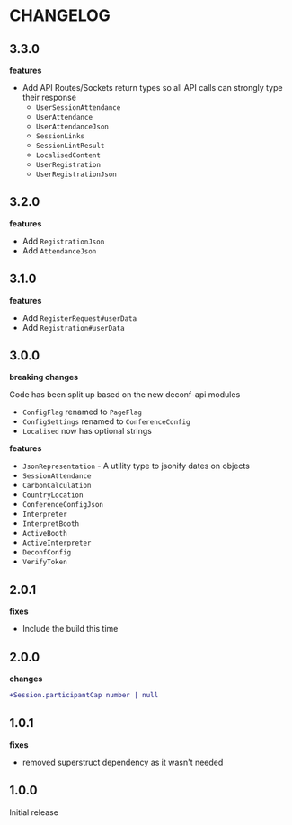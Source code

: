 # CHANGELOG

## 3.3.0

**features**

- Add API Routes/Sockets return types so all API calls can strongly type their response
  - `UserSessionAttendance`
  - `UserAttendance`
  - `UserAttendanceJson`
  - `SessionLinks`
  - `SessionLintResult`
  - `LocalisedContent`
  - `UserRegistration`
  - `UserRegistrationJson`

## 3.2.0

**features**

- Add `RegistrationJson`
- Add `AttendanceJson`

## 3.1.0

**features**

- Add `RegisterRequest#userData`
- Add `Registration#userData`

## 3.0.0

**breaking changes**

Code has been split up based on the new deconf-api modules

- `ConfigFlag` renamed to `PageFlag`
- `ConfigSettings` renamed to `ConferenceConfig`
- `Localised` now has optional strings

**features**

- `JsonRepresentation` - A utility type to jsonify dates on objects
- `SessionAttendance`
- `CarbonCalculation`
- `CountryLocation`
- `ConferenceConfigJson`
- `Interpreter`
- `InterpretBooth`
- `ActiveBooth`
- `ActiveInterpreter`
- `DeconfConfig`
- `VerifyToken`

## 2.0.1

**fixes**

- Include the build this time

## 2.0.0

**changes**

```diff
+Session.participantCap number | null
```

## 1.0.1

**fixes**

- removed superstruct dependency as it wasn't needed

## 1.0.0

Initial release
